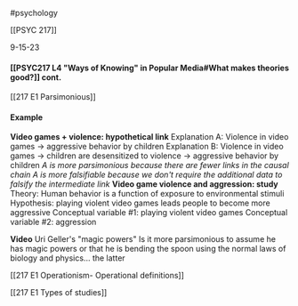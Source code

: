 #psychology 

[[PSYC 217]]

9-15-23

#### [[PSYC217 L4 "Ways of Knowing" in Popular Media#What makes theories good?]] cont. 

[[217 E1 Parsimonious]]

#### **Example**
**Video games + violence: hypothetical link**
	Explanation A: Violence in video games -> aggressive behavior by children
	Explanation B: Violence in video games -> children are desensitized to violence -> aggressive behavior by children 
	*A is more parsimonious because there are fewer links in the causal chain*
	*A is more falsifiable because we don't require the additional data to falsify the intermediate link*
**Video game violence and aggression: study**
	Theory: Human behavior is a function of exposure to environmental stimuli
	Hypothesis: playing violent video games leads people to become more aggressive
	Conceptual variable #1: playing violent video games
	Conceptual variable #2: aggression

**Video**
	Uri Geller's "magic powers" 
	Is it more parsimonious to assume he has magic powers or that he is bending the spoon using the normal laws of biology and physics... the latter


[[217 E1 Operationism- Operational definitions]]

[[217 E1 Types of studies]]